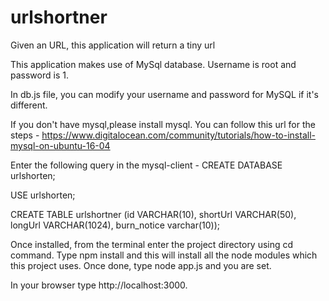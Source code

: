 # urlshortner
Given an URL, this application will return a tiny url

This application makes use of MySql database. Username is root and password is 1.

In db.js file, you can modify your username and password for MySQL if it's different.

If you don't have mysql,please install mysql. 
You can follow this url for the steps - https://www.digitalocean.com/community/tutorials/how-to-install-mysql-on-ubuntu-16-04


Enter the following query in the mysql-client -
CREATE DATABASE urlshorten;

USE urlshorten;

CREATE TABLE urlshortner (id VARCHAR(10), shortUrl VARCHAR(50), longUrl VARCHAR(1024), burn_notice varchar(10));


Once installed, from the terminal enter the project directory using cd command.
Type npm install and this will install all the node modules which this project uses.
Once done, type node app.js and you are set. 

In your browser type http://localhost:3000.

